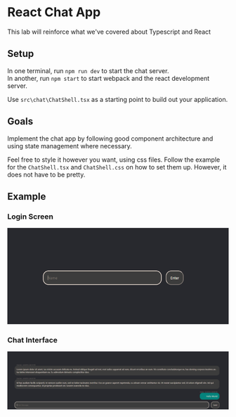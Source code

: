 # React Chat App
This lab will reinforce what we've covered about Typescript and React

## Setup 

In one terminal, run `npm run dev` to start the chat server.  
In another, run `npm start` to start webpack and the react development server.

Use `src\chat\ChatShell.tsx` as a starting point to build out your application. 

 

## Goals 

Implement the chat app by following good component architecture and using state management where necessary. 

Feel free to style it however you want, using css files. 
Follow the example for the `ChatShell.tsx` and `ChatShell.css` on how to set them up.
However, it does not have to be pretty. 

## Example
### Login Screen
![username-interface](./screenshots/login-screen.PNG)

### Chat Interface
![chat-interface](./screenshots/messages-screen.PNG)


